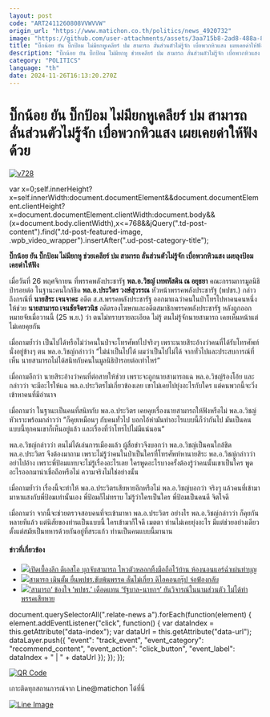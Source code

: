 ```yaml
---
layout: post
code: "ART2411260808VVWVVW"
origin_url: "https://www.matichon.co.th/politics/news_4920732"
image: "https://github.com/user-attachments/assets/3aa715b8-2ad8-488a-8e17-8a05966609d6"
title: "บิ๊กน้อย ยัน บิ๊กป้อม ไม่มียกหูเคลียร์ ปม สามารถ ลั่นส่วนตัวไม่รู้จัก เบื่อพวกหิวแสง เผยเคยด่าให้ฟังด้วย"
description: "บิ๊กน้อย ยัน บิ๊กป้อม ไม่มียกหู ช่วยเคลียร์ ปม สามารถ ลั่นส่วนตัวไม่รู้จัก เบื่อพวกหิวแสง เผยลุงป้อมเคยด่าให้ฟัง"
category: "POLITICS"
language: "th"
date: 2024-11-26T16:13:20.270Z
---
```


# บิ๊กน้อย ยัน บิ๊กป้อม ไม่มียกหูเคลียร์ ปม สามารถ ลั่นส่วนตัวไม่รู้จัก เบื่อพวกหิวแสง เผยเคยด่าให้ฟังด้วย

[![](https://www.matichon.co.th/wp-content/uploads/2024/11/v728.jpg "v728")](https://www.matichon.co.th/wp-content/uploads/2024/11/v728.jpg)

var x=0;self.innerHeight?x=self.innerWidth:document.documentElement&&document.documentElement.clientHeight?x=document.documentElement.clientWidth:document.body&&(x=document.body.clientWidth),x<=768&&jQuery(".td-post-content").find(".td-post-featured-image, .wpb\_video\_wrapper").insertAfter(".ud-post-category-title");

**บิ๊กน้อย ยัน บิ๊กป้อม ไม่มียกหู ช่วยเคลียร์ ปม สามารถ ลั่นส่วนตัวไม่รู้จัก เบื่อพวกหิวแสง เผยลุงป้อมเคยด่าให้ฟัง**

เมื่อวันที่ 26 พฤศจิกายน ที่พรรคพลังประชารัฐ **พล.อ.วิชญ์ เทพหัสดิน ณ อยุธยา** คณะกรรมการมูลนิธิป่ารอยต่อ ในฐานะคนใกล้ชิด **พล.อ.ประวิตร วงษ์สุวรรณ** หัวหน้าพรรคพลังประชารัฐ (พปชร.) กล่าวถึงกรณีที่ **นายสิระ เจนจาคะ** อดีต ส.ส.พรรคพลังประชารัฐ ออกมาแฉว่าคนในป่าโทรไปหาคนคนหนึ่งให้ช่วย **นายสามารถ เจนชัยจิตรวนิช** อดีตรองโฆษกและอดีตสมาชิกพรรคพลังประชารัฐ หลังถูกออกหมายจัยเมื่อวานนี้ (25 พ.ย.) ว่า ตนไม่ทราบรายละเอียด ไม่รู้ ตนไม่รู้จักนายสามารถ เคยเห็นหน้าแต่ไม่เคยคุยกัน

เมื่อถามย้ำว่า เป็นไปได้หรือไม่ว่าคนในป่าจะโทรศัพท์ไปจริงๆ เพราะนายสิระอ้างว่าคนที่ได้รับโทรศัพท์นั่งอยู่ข้างๆ ตน พล.อ.วิชญ์กล่าวว่า “ไม่น่าเป็นไปได้ ผมว่าเป็นไปไม่ได้ จากทั่วไปและประสบการณ์ที่เห็น นายสามารถไม่ได้สนิทกับคนในมูลนิธิป่ารอยต่อเท่าไหร่”

เมื่อถามอีกว่า นายสิระอ้างว่าคนที่ต่อสายให้ช่วย เพราะจะถูกนายสามารถแฉ พล.อ.วิชญ์ร้องโอ้ย และกล่าวว่า จะมีอะไรให้แฉ พล.อ.ประวิตรไม่เกี่ยวข้องเลย เขาไม่เคยไปยุ่งอะไรกับใคร แต่คนพวกนี้จะวิ่งเข้าหาคนที่มีอำนาจ

เมื่อถามว่า ในฐานะเป็นคนที่สนิทกับ พล.อ.ประวิตร เคยคุยเรื่องนายสามารถให้ฟังหรือไม่ พล.อ.วิชญ์หัวเราะพร้อมกล่าวว่า ”ก็คุยเหมือนๆ กับคนทั่วไป บอกไอ้ห่ามันทำอะไรแบบนี้ก็ว่ากันไป มันเป็นคนแบบนี้ทุกคนเขาก็เห็นอยู่แล้ว และเรื่องที่ว่าโทรไปไม่มีแน่นอน“

พล.อ.วิชญ์กล่าวว่า ตนไม่ได้เล่นการเมืองแล้ว ผู้สื่อข่าวจึงบอกว่า พล.อ.วิชญ์เป็นคนใกล้ชิด พล.อ.ประวิตร จึงต้องมาถาม เพราะไม่รู้ว่าคนในป่าเป็นใครที่โทรศัพท์หานายสิระ พล.อ.วิชญ์กล่าวว่า อย่าไปอ้าง เพราะพี่ป้อมแทบจะไม่รู้เรื่องอะไรเลย ใครพูดอะไรบางครั้งต้องรู้ว่าคนนั้นเขาเป็นใคร พูดอะไรออกมาน่าเชื่อถือหรือไม่ ความจริงไม่ใช่อย่างนั้น

เมื่อถามย้ำว่า เรื่องนี้จะทำให้ พล.อ.ประวิตรเสียหายอีกหรือไม่ พล.อ.วิชญ์บอกว่า จริงๆ แล้วคนที่เข้ามา มาหาแสงกับพี่ป้อมเท่านั้นเอง พี่ป้อมก็ไม่ทราบ ไม่รู้ว่าใครเป็นใคร พี่ป้อมเป็นคนดี จิตใจดี

เมื่อถามว่า จากนี้จะช่วยตรวจสอบคนที่จะเข้ามาหา พล.อ.ประวิตร อย่างไร พล.อ.วิชญ์กล่าวว่า ก็คุยกันหลายทีแล้ว แต่นิสัยของท่านเป็นแบบนี้ ใครเข้ามาก็ใจดี เมตตา ท่านไม่เคยยุ่งอะไร มีแต่ช่วยอย่างเดียวตั้งแต่สมัยเป็นทหารด้วยกันอยู่ที่สระแก้ว ท่านเป็นคนแบบนี้มานาน

#### ข่าวที่เกี่ยวข้อง

*   [![](https://www.matichon.co.th/wp-content/uploads/2024/11/885-1.jpg)เปิดเบื้องลึก ดีเอสไอ บุกจับสามารถ ไหวตัวหลอกทิ้งมือถือไว้บ้าน ห้องนอนแอร์ฉ่ำเผ่นทำบุญ](https://www.matichon.co.th/local/crime/news_4919308)
*   [![](https://www.matichon.co.th/wp-content/uploads/2024/10/128-1.jpg)สามารถ เมินตั้ม ยื่นพปชร.ขับพ้นพรรค ลั่นไม่เกี่ยว ดิไอคอนกรุ๊ป จ่อฟ้องกลับ](https://www.matichon.co.th/politics/news_4848771) 
*   [![](https://www.matichon.co.th/wp-content/uploads/2024/07/sa728-3.jpg)’สามารถ‘ ข้องใจ ‘พปชร.’ เดือดแทน ‘รัฐบาล-นายกฯ’ ยันวิจารณ์ในนามส่วนตัว ไม่ได้ทำพรรคเสียหาย](https://www.matichon.co.th/politics/news_4710331)

document.querySelectorAll(".relate-news a").forEach(function(element) { element.addEventListener("click", function() { var dataIndex = this.getAttribute("data-index"); var dataUrl = this.getAttribute("data-url"); dataLayer.push({ "event": "track\_event", "event\_category": "recommend\_content", "event\_action": "click\_button", "event\_label": dataIndex + " | " + dataUrl }); }); });

[![QR Code](https://www.matichon.co.th/wp-content/uploads/2023/07/wob1371z.jpg)](https://lin.ee/ht0nDxX)

เกาะติดทุกสถานการณ์จาก Line@matichon ได้ที่นี่

[![Line Image](https://www.matichon.co.th/wp-content/uploads/2023/07/th.png)](https://lin.ee/ht0nDxX)